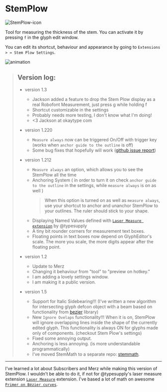 # StemPlow

![StemPlow-icon](images/StemPlow-icon.png)

Tool for measuring the thickness of the stem. You can activate it by pressing `f` in the glyph edit window.

You can edit its shortcut, behaviour and appearance by going to
`Extensions > ↔ Stem Plow Settings`.

![animation](images/animation.gif)

> ## Version log:
>
> - version 1.3
>
>   - Jackson added a feature to drop the Stem Plow display as a real Robofont Measurement, just press g while holding f
>   - Shortcut customizable in the settings
>   - Probably needs more testing, I don't know what I'm doing!
>   - <3 Jackson at okaytype com
>
> - version 1.220
>
>   - `Measure always` now can be triggered On/Off with trigger key (works when `anchor guide to the outline` is off)
>   - Some bug fixes that hopefully will work ([github issue report](https://github.com/RafalBuchner/StemPlow/issues/4#issue-1840248227))
>
> - version 1.212
>
>   - `Measure always` an option, which allows you to see the StemPlow all the time
>   - Anchoring System ( in order to turn it on check `anchor guide to the outline` in the settings, while `measure always` is on as well )
>     > When this option is turned on as well as `measure always`, use your shortcut to anchor and unanchor StemPlow to your outlines. The ruler should stick to your shape.
>   - Displaying Named Values defined with [`Laser Measure extension`](https://github.com/typesupply/lasermeasure/) by @typesupply
>   - A tiny bit rounder corners for measurement text boxes.
>   - Floating points in text boxes now depend on GlyphEditor's scale. The more you scale, the more digits appear after the floating point.
>
> - version 1.2
>
>   - Update to Merz
>   - Changing it behaviour from "tool" to "preview on hotkey."
>   - I am adding a lovely settings window.
>   - I am making it a public version.
>
> - version 1.5
>   - Support for Italic Sidebearing!!! (I've written a new algorithm for intersecting glyph defcon object with a beam based on functionality from [bezier](https://github.com/dhermes/bezier) library)
>   - New `Ignore Ovelaps` functionality!!! When it is on, StemPlow will ignore overlapping lines inside the shape of the currently edited glyph. This functionality is always ON for glyphs made only of components.
>     (checkout Stem Plow's settings)
>   - Fixed some annoying output.
>   - Anchoring is less annoying.
>     (is more understandable programmatically)
>   - I've moved StemMath to a separate repo: [stemmath](https://github.com/RafalBuchner/stemmath).

---

I've learned a lot about Subscribers and Merz while making this version of StemPlow. I wouldn't be able to do it, if not for @typesupply's laser measure extension [`Laser Measure`](https://github.com/typesupply/lasermeasure/) extension. I've based a lot of math on awesome [`Primer on Bézier curves`](https://pomax.github.io/bezierinfo/).
